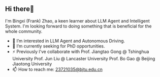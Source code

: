 ## Hi there👋 
I'm Bingxi (Frank) Zhao, a keen learner about LLM Agent and Intelligent System. 
I'm looking forward to doing something that is beneficial for the whole community.
- 👀 I’m interested in LLM Agent and Autonomous Driving.
- 🌱 I’m currently seeking for PhD opportunities.
- ⚡ Previously I've collaborate with
  Prof. Jiangtao Gong @ Tshinghua University
  Prof. Jun Liu @ Lancaster University
  Prof. Bo Gao @ Beijing Jiaotong University
- 📫 How to reach me: 23721035@bjtu.edu.cn
<!--
**pancacake/pancacake** is a ✨ _special_ ✨ repository because its `README.md` (this file) appears on your GitHub profile.

Here are some ideas to get you started:
- 🔭 I’m currently working on ...
- 🌱 I’m currently learning ...
- 👯 I’m looking to collaborate on ...
- 🤔 I’m looking for help with ...
- 💬 Ask me about ...
- 📫 How to reach me: ...
- 😄 Pronouns: ...
- ⚡ Fun fact: ...
-->
